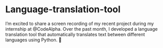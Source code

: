 # Language-translation-tool
  I’m excited to share a screen recording of my recent project during my internship at @CodeAlpha. Over the past month, I developed a language translation tool that automatically translates text between different languages using Python. 🎯  
